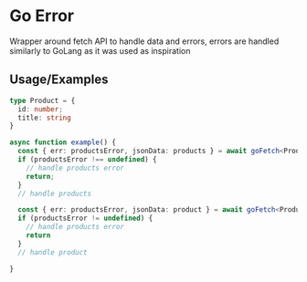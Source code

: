 
# Go Error

Wrapper around fetch API to handle data and errors, errors are handled similarly to GoLang as it was used as inspiration


## Usage/Examples

```typescript
type Product = {
  id: number;
  title: string
}

async function example() {
  const { err: productsError, jsonData: products } = await goFetch<Product[]>("https://dummyjson.com/products");
  if (productsError !== undefined) {
    // handle products error
    return;
  }
  // handle products

  const { err: productsError, jsonData: product } = await goFetch<Product>(`https://dummyjson.com/products/${jsonData[0].id}`);
  if (productsError != undefined) {
    // handle products error
    return
  }
  // handle product

}
```

